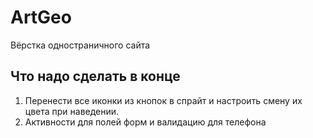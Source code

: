 # ArtGeo
 Вёрстка одностраничного сайта


 ## Что надо сделать в конце

 1. Перенести все иконки из кнопок в спрайт и настроить смену их цвета при наведении.
 2. Активности для полей форм и валидацию для телефона
 
